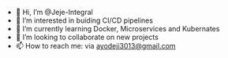 - 👋 Hi, I’m @Jeje-Integral
- 👀 I’m interested in buiding CI/CD pipelines
- 🌱 I’m currently learning Docker, Microservices and Kubernates
- 💞️ I’m looking to collaborate on new projects
- 📫 How to reach me: via ayodeji3013@gmail.com

<!---
Jeje-Integral/Jeje-Integral is a ✨ special ✨ repository because its `README.md` (this file) appears on your GitHub profile.
You can click the Preview link to take a look at your changes.
--->

